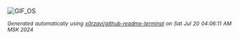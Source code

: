 <div align="justify">
<picture>
    <source media="(prefers-color-scheme: dark)" srcset="https://i.ibb.co/3Ng7tsQ/output-gif.gif">
    <source media="(prefers-color-scheme: light)" srcset="https://i.ibb.co/3Ng7tsQ/output-gif.gif">
    <img alt="GIF_OS" src="https://i.ibb.co/3Ng7tsQ/output-gif.gif">
</picture>

<sub><i>Generated automatically using [x0rzavi/github-readme-terminal](https://github.com/x0rzavi/github-readme-terminal) on Sat Jul 20 04:06:11 AM MSK 2024</i></sub>

</div>

<!-- Image deletion URL: https://ibb.co/1qFLHnj/d038210fbaf3bf1c8c6119bc348827fd -->